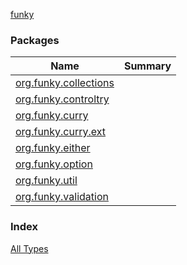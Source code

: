 [funky](.)

### Packages

| Name | Summary |
|---|---|
| [org.funky.collections](org.funky.collections/index.md) |  |
| [org.funky.controltry](org.funky.controltry/index.md) |  |
| [org.funky.curry](org.funky.curry/index.md) |  |
| [org.funky.curry.ext](org.funky.curry.ext/index.md) |  |
| [org.funky.either](org.funky.either/index.md) |  |
| [org.funky.option](org.funky.option/index.md) |  |
| [org.funky.util](org.funky.util/index.md) |  |
| [org.funky.validation](org.funky.validation/index.md) |  |

### Index

[All Types](alltypes/index.md)